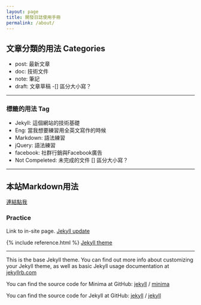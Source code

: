 ```yaml
---
layout: page
title: 開發日誌使用手冊
permalink: /about/
---
```


## 文章分類的用法 Categories
* post: 最新文章
* doc: 技術文件
* note: 筆記
* draft: 文章草稿
-[] 區分大小寫？

---

### 標籤的用法 Tag
* Jekyll: 這個網站的技術基礎
* Eng: 當我想要練習用全英文寫作的時候
* Markdown: 語法練習
* jQuery: 語法練習
* facebook: 社群行銷與Facebook廣告
* Not Compeleted: 未完成的文件
[] 區分大小寫？
<hr>

## 本站Markdown用法
[連結點我](/Geek-Log/markdown/)


### Practice
Link to in-site page. [Jekyll update](/Geek-Log/update/)



{% include reference.html %}
[Jekyll theme](https://jekyllthemes.io/)

---




This is the base Jekyll theme. You can find out more info about customizing your Jekyll theme, as well as basic Jekyll usage documentation at [jekyllrb.com](https://jekyllrb.com/)

You can find the source code for Minima at GitHub:
[jekyll][jekyll-organization] /
[minima](https://github.com/jekyll/minima)

You can find the source code for Jekyll at GitHub:
[jekyll][jekyll-organization] /
[jekyll](https://github.com/jekyll/jekyll)


[jekyll-organization]: https://github.com/jekyll
